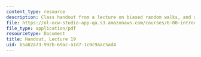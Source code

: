 ```yaml
---
content_type: resource
description: Class handout from a lecture on biased random walks, and distributions.
file: https://ol-ocw-studio-app-qa.s3.amazonaws.com/courses/6-00-introduction-to-computer-science-and-programming-fall-2008/b5a82a73992b69aca1d71c0c9aac5ad4_lec19.pdf
file_type: application/pdf
resourcetype: Document
title: Handout, Lecture 19
uid: b5a82a73-992b-69ac-a1d7-1c0c9aac5ad4
---
```

